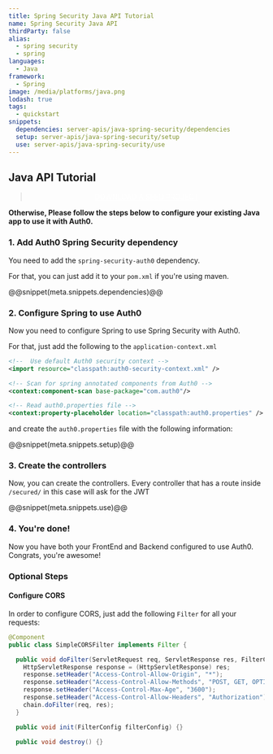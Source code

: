 ```yaml
---
title: Spring Security Java API Tutorial
name: Spring Security Java API
thirdParty: false
alias:
  - spring security
  - spring
languages:
  - Java
framework:
  - Spring
image: /media/platforms/java.png
lodash: true
tags:
  - quickstart
snippets:
  dependencies: server-apis/java-spring-security/dependencies
  setup: server-apis/java-spring-security/setup
  use: server-apis/java-spring-security/use
---
```


## Java API Tutorial

<div class="package" style="text-align: center;">
  <blockquote>
    <a href="/spring-security-auth0/master/create-package?path=examples/api-example&filePath=examples/api-example/src/main/resources/auth0.properties&type=replace@@account.clientParam@@" class="btn btn-lg btn-success btn-package" style="text-transform: uppercase; color: white">
      <span style="display: block">Download a Seed project</span>
    </a>
  </blockquote>
</div>

**Otherwise, Please follow the steps below to configure your existing Java app to use it with Auth0.**

### 1. Add Auth0 Spring Security dependency

You need to add the `spring-security-auth0` dependency.

For that, you can just add it to your `pom.xml` if you're using maven.

@@snippet(meta.snippets.dependencies)@@

### 2. Configure Spring to use Auth0

Now you need to configure Spring to use Spring Security with Auth0.

For that, just add the following to the `application-context.xml`

```xml
<!--  Use default Auth0 security context -->
<import resource="classpath:auth0-security-context.xml" />

<!-- Scan for spring annotated components from Auth0 -->
<context:component-scan base-package="com.auth0"/>

<!-- Read auth0.properties file -->
<context:property-placeholder location="classpath:auth0.properties" />
```

and create the `auth0.properties` file with the following information:

@@snippet(meta.snippets.setup)@@

### 3. Create the controllers

Now, you can create the controllers. Every controller that has a route inside `/secured/` in this case will ask for the JWT

@@snippet(meta.snippets.use)@@

### 4. You're done!

Now you have both your FrontEnd and Backend configured to use Auth0. Congrats, you're awesome!

### Optional Steps
#### Configure CORS

In order to configure CORS, just add the following `Filter` for all your requests:

```java
@Component
public class SimpleCORSFilter implements Filter {

  public void doFilter(ServletRequest req, ServletResponse res, FilterChain chain) throws IOException, ServletException {
    HttpServletResponse response = (HttpServletResponse) res;
    response.setHeader("Access-Control-Allow-Origin", "*");
    response.setHeader("Access-Control-Allow-Methods", "POST, GET, OPTIONS, DELETE");
    response.setHeader("Access-Control-Max-Age", "3600");
    response.setHeader("Access-Control-Allow-Headers", "Authorization");
    chain.doFilter(req, res);
  }

  public void init(FilterConfig filterConfig) {}

  public void destroy() {}
```
